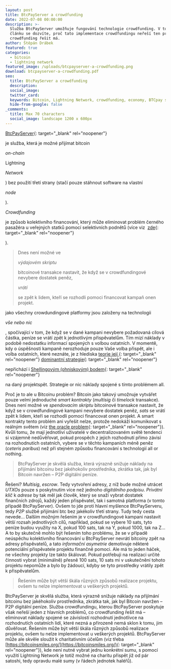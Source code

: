 ```yaml
---
layout: post
title: BtcPayServer a crowdfunding
date: 2022-07-08 00:00:00
description: >-
  Služba BtcPayServer umožňuje fungování technologie crowdfunding. V tomto
  článku se dozvíte, proč tato implementace crowdfundingu neřeší ten problém, co
  crowdfunding řešit má.
author: Štěpán Drábek
featured: true
categories:
  - bitcoin
  - lightning network
featured_image: /uploads/btcpayserver-a-crowdfunding.png
download: btcpayserver-a-crowdfunding.pdf
seo:
  title: BtcPayServer a crowdfunding
  description:
  social_image:
  twitter_card:
  keywords: Bitcoin, Lightning Network, crowdfunding, economy, BTCpay server
  hide-from-google: false
_comments:
  title: Max 70 characters
  social_image: landscape 1200 x 600px
---
```

[<font style="vertical-align: inherit;"><font style="vertical-align: inherit;">BtcPayServer</font></font>](https://btcpayserver.org/){: target="_blank" rel="noopener"}

<font style="vertical-align: inherit;"><font style="vertical-align: inherit;"> je služba, kter&aacute; je možn&eacute; přij&iacute;mat bitcoin </font></font>

*<font style="vertical-align: inherit;"><font style="vertical-align: inherit;">on-chain</font></font>*

<font style="vertical-align: inherit;"><font style="vertical-align: inherit;"> Lightning </font></font>

*<font style="vertical-align: inherit;"><font style="vertical-align: inherit;">Network</font></font>*

<font style="vertical-align: inherit;"><font style="vertical-align: inherit;"> ) bez použit&iacute; třet&iacute; strany (stač&iacute; pouze st&aacute;hnout software na vlastn&iacute; </font></font>

*<font style="vertical-align: inherit;"><font style="vertical-align: inherit;">node</font></font>*

<font style="vertical-align: inherit;"><font style="vertical-align: inherit;"> ). </font></font>

*<font style="vertical-align: inherit;"><font style="vertical-align: inherit;">Crowdfunding</font></font>*

<font style="vertical-align: inherit;"><font style="vertical-align: inherit;"> je způsob kolektivn&iacute;ho financov&aacute;n&iacute;, kter&yacute; může eliminovat probl&eacute;m čern&eacute;ho pasaž&eacute;ra u veřejn&yacute;ch statků pomoc&iacute; selektivn&iacute;ch podnětů (v&iacute;ce viz&nbsp; </font></font>[<font style="vertical-align: inherit;"><font style="vertical-align: inherit;">zde</font></font>](https://ekonomie-jednoduse.com/posts/2022/verejne-statky){: target="_blank" rel="noopener"}

<font style="vertical-align: inherit;"><font style="vertical-align: inherit;">).</font></font>

> <font style="vertical-align: inherit;"><font style="vertical-align: inherit;">Dnes nen&iacute; možn&eacute; ve </font></font>
>
> *<font style="vertical-align: inherit;"><font style="vertical-align: inherit;">v&yacute;dajov&eacute;m skriptu</font></font>*
>
> <font style="vertical-align: inherit;"><font style="vertical-align: inherit;"> bitcoinov&eacute; transakce nastavit, že když se v crowdfundingov&eacute; nevybere dostatek peněz, </font></font>
>
> *<font style="vertical-align: inherit;"><font style="vertical-align: inherit;">vr&aacute;t&iacute;</font></font>*
>
> <font style="vertical-align: inherit;"><font style="vertical-align: inherit;"> se zpět k lidem, kteř&iacute; se rozhodli pomoci financovat kampaň onen projekt.</font></font>

<font style="vertical-align: inherit;"><font style="vertical-align: inherit;">jako v&scaron;echny crowdundingov&eacute; platformy jsou založeny na technologii </font></font>

*<font style="vertical-align: inherit;"><font style="vertical-align: inherit;">v&scaron;e nebo nic</font></font>*

<font style="vertical-align: inherit;"><font style="vertical-align: inherit;"> , spoč&iacute;vaj&iacute;c&iacute; v tom, že když se v dan&eacute; kampani nevybere požadovan&aacute; c&iacute;lov&aacute; č&aacute;stka, pen&iacute;ze se vr&aacute;t&iacute; zpět k jednotliv&yacute;m přispěvatelům. </font><font style="vertical-align: inherit;">T&iacute;m miz&iacute; n&aacute;klady v podobě nedostatku informac&iacute; spojen&yacute;ch s volbou ostatn&iacute;ch. </font><font style="vertical-align: inherit;">V momentě, kdy o &uacute;spě&scaron;nosti kampaně nerozhoduje pouze Va&scaron;e volba přispět, ale i volba ostatn&iacute;ch, kter&eacute; nezn&aacute;te, je z hlediska </font></font>[<font style="vertical-align: inherit;"><font style="vertical-align: inherit;">teorie jej&iacute; </font></font>](https://cs.wikipedia.org/wiki/Teorie_her){: target="_blank" rel="noopener"} [<font style="vertical-align: inherit;"><font style="vertical-align: inherit;">dominantn&iacute; strategie</font></font>](https://cs.wikipedia.org/wiki/Dominantn%C3%AD_strategie){: target="_blank" rel="noopener"}

<font style="vertical-align: inherit;"><font style="vertical-align: inherit;"> nepřich&aacute;z&iacute; i </font></font>[<font style="vertical-align: inherit;"><font style="vertical-align: inherit;">Shellingov&yacute;m (ohniskov&yacute;m) bodem</font></font>](https://en.wikipedia.org/wiki/Focal_point_&#40;game_theory&#41;){: target="_blank" rel="noopener"}

<font style="vertical-align: inherit;"><font style="vertical-align: inherit;"> na dan&yacute; projektspět. </font><font style="vertical-align: inherit;">Strategie or nic n&aacute;klady spojen&eacute; s t&iacute;mto probl&eacute;mem all.</font></font>

Proč je to ale u Bitcoinu problém? Bitcoin jako takov&yacute; umožnuje vytv&aacute;řet pouze velmi jednoduché *smart kontrakty* (*multisig* či *timelock* transakce). Dnes nen&iacute; možné ve *spendovac&iacute;m skriptu* bitcoinové transakce nastavit, že když se v crowdfundingové kampani nevybere dostatek peněz, *sats* se vr&aacute;t&iacute; zpět k lidem, kteř&iacute; se rozhodli pomoci financovat onen projekt. A smart kontrakty tento problém ani vyřešit nelze, protože nedok&aacute;ž&iacute; komunikovat s re&aacute;ln&yacute;m světem (viz [the oracle problem](https://en.wikipedia.org/wiki/Test_oracle){: target="_blank" rel="noopener"}). Kvůli tomu, že maj&iacute; jednotliv&iacute; uživatelé v decentralizovaném světě tendenci si vz&aacute;jemně nedůvěřovat, pokud prospěch z jejich rozhodnut&iacute; př&iacute;mo z&aacute;vis&iacute; na rozhodnut&iacute;ch ostatn&iacute;ch, vybere se v těchto kampan&iacute;ch méně peněz (*ceteris paribus*) než při stejném způsobu financov&aacute;n&iacute; s technologi&iacute; all or nothing.

> BtcPayServer je skvěl&aacute; služba, kter&aacute; v&yacute;razně snižuje n&aacute;klady na přij&iacute;m&aacute;n&iacute; bitcoinu bez jakéhokoliv prostředn&iacute;ka, zkr&aacute;tka tak, jak byl Bitcoin navržen – P2P digit&aacute;ln&iacute; pen&iacute;ze.

Řešen&iacute;? *Multisig*, *escrow*. Tedy vytvořen&iacute; adresy, z n&iacute;ž bude možné utr&aacute;cet *UTXOs* pouze s poskytnut&iacute;m v&iacute;ce než jednoho *digit&aacute;ln&iacute;ho podpisu*. *Priv&aacute;tn&iacute; kl&iacute;č* k *adrese* by tak měl jak člověk, kter&yacute; se snaž&iacute; vybrat dostatek finančn&iacute;ch zdrojů, každ&yacute; jeden přispěvatel, tak i samotn&aacute; platforma (v tomto př&iacute;padě BtcPayServer). Ovšem to jde proti hlavn&iacute; myšlence BtcPayServeru, tedy *P2P* službě přij&iacute;m&aacute;n&iacute; btc bez jakékoliv třet&iacute; strany. Tudy tedy cesta nevede… Dalš&iacute;m možn&yacute;m řešen&iacute;m je v crowdfundingové kampani nastavit větš&iacute; rozsah jednotliv&yacute;ch c&iacute;lů, např&iacute;klad, pokud se vybere 10 sats, tyto pen&iacute;ze budou využity na X, pokud 100 sats, tak na Y, pokud 1000, tak na Z… A to by skutečně mohlo b&yacute;t řešen&iacute;m toho problému, že se v př&iacute;padě ne&uacute;spěchu kolektivn&iacute;ho financov&aacute;n&iacute; u BtcPayServer nevr&aacute;t&iacute; bitcoiny zpět na adresy přispěvatelů, a tato *informačn&iacute; asymetrie* demotivuje některé potenci&aacute;ln&iacute; přispěvatele projektu finančně pomoci. Ale m&aacute; to jeden h&aacute;ček, ne všechny projekty lze takto šk&aacute;lovat. Pokud potřebuji na realizaci určité činnosti vybrat (minim&aacute;lně) přesně 100 sats, 10 sats mi v uskutečněn&iacute; tohoto projektu nepomůže a bylo by ž&aacute;douc&iacute;, kdyby se tyto prostředky vr&aacute;tily zpět k přispěvatelům.

> Řešen&iacute;m může b&yacute;t větš&iacute; šk&aacute;la různ&yacute;ch způsobů realizace projektu, ovšem tu nelze implementovat u vešker&yacute;ch projektů.

BtcPayServer je skvěl&aacute; služba, kter&aacute; v&yacute;razně snižuje n&aacute;klady na přij&iacute;m&aacute;n&iacute; bitcoinu bez jakéhokoliv prostředn&iacute;ka, zkr&aacute;tka tak, jak byl Bitcoin navržen – P2P digit&aacute;ln&iacute; pen&iacute;ze. Služba crowdfundingu, kterou BtcPayServer poskytuje však neřeš&iacute; jeden z hlavn&iacute;ch problémů, co crowdfunding řešit m&aacute; – eliminovat n&aacute;klady spojené se z&aacute;vislost&iacute; rozhodnut&iacute; jednotlivce na rozhodnut&iacute;ch ostatn&iacute;ch lid&iacute;, které nezn&aacute; a přirozeně nem&aacute; sklon k tomu, jim důvěřovat. Řešen&iacute;m může b&yacute;t větš&iacute; šk&aacute;la různ&yacute;ch způsobů realizace projektu, ovšem tu nelze implementovat u vešker&yacute;ch projektů. BtcPayServer může ale skvěle sloužit k charitativn&iacute;m &uacute;čelům (viz třeba [https://bitcoinsmiles.org/](https://bitcoinsmiles.org/){: target="_blank" rel="noopener"}), kde nen&iacute; nutné vybrat jednu konkrétn&iacute; sumu, s pomoc&iacute; využit&iacute; Lightning Network je totiž možné na charitu přispět již od p&aacute;r satoshi, tedy opravdu malé sumy (v ř&aacute;dech jednotek haléřů).